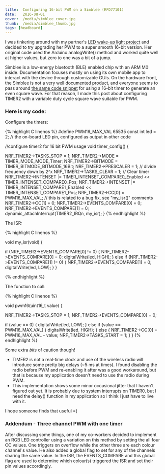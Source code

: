 ```yaml
---
title:  Configuring 16-bit PWM on a Simblee (RFD77101)
date:   2016-08-01
cover:  /media/simblee_cover.jpg
thumb:  /media/simblee_thumb.jpg
tags: [headboard]
---
```


I was tinkering around with my partner's [LED wake-up light project](http://lisesavard.com/wake-up-light/) and decided to try upgrading her PWM to a super smooth 16-bit version. Her original code used the Arduino analogWrite() method and worked quite well at higher values, but zero to one was a bit of a jump.

<!--more-->

Simblee is a low-energy bluetooth (BLE) enabled chip with an ARM M0 inside. Documentation focuses mostly on using its own mobile app to interact with the device through customizable GUIs. On the hardware front, the Simblee is not a very well documented product, and everyone seems to pass around [the same code snippet](http://forum.rfduino.com/index.php?topic=155.0) for using a 16-bit timer to generate an even square wave. For that reason, I made this post about configuring TIMER2 with a variable duty cycle square wave suitable for PWM.

### Here is my code:

Configure the timers:

{% highlight C  linenos %}
#define PWM16_MAX_VAL 65535
const int led = 2; // the on-board LED pin, configured as output in other code

//configure timer2 for 16 bit PWM usage
void timer_config() {

  NRF_TIMER2-&gt;TASKS_STOP = 1;
  NRF_TIMER2-&gt;MODE = TIMER_MODE_MODE_Timer;
  NRF_TIMER2-&gt;BITMODE = TIMER_BITMODE_BITMODE_16Bit;
  NRF_TIMER2-&gt;PRESCALER = 1; // divide frequency down by 2^x
  NRF_TIMER2-&gt;TASKS_CLEAR = 1; // Clear timer
  NRF_TIMER2-&gt;INTENSET |= TIMER_INTENSET_COMPARE0_Enabled &lt;&lt; TIMER_INTENSET_COMPARE0_Pos;
  NRF_TIMER2-&gt;INTENSET |= TIMER_INTENSET_COMPARE1_Enabled &lt;&lt; TIMER_INTENSET_COMPARE1_Pos;
  NRF_TIMER2-&gt;CC[0] = PWM16_MAX_VAL; // this is related to a bug fix, see "my_isr()" comments
  NRF_TIMER2-&gt;CC[1] = 0;
  NRF_TIMER2-&gt;EVENTS_COMPARE[0] = 0;
  NRF_TIMER2-&gt;EVENTS_COMPARE[1] = 0;
  dynamic_attachInterrupt(TIMER2_IRQn, my_isr);
}
{% endhighlight %}

The ISR:

{% highlight C  linenos %}

void my_isr(void) {

 if (NRF_TIMER2-&gt;EVENTS_COMPARE[0] != 0) {
   NRF_TIMER2-&gt;EVENTS_COMPARE[0] = 0;
   digitalWrite(led, HIGH);
 }
 else if (NRF_TIMER2-&gt;EVENTS_COMPARE[1] != 0) {
   NRF_TIMER2-&gt;EVENTS_COMPARE[1] = 0;
   digitalWrite(led, LOW);
 }
}

{% endhighlight %}

The function to call:

{% highlight C  linenos %}

void pwm16(uint16_t value) {

  NRF_TIMER2-&gt;TASKS_STOP = 1;
  NRF_TIMER2-&gt;EVENTS_COMPARE[0] = 0;
 
  if (value == 0) {
    digitalWrite(led, LOW);
  }
  else if (value == PWM16_MAX_VAL) {
    digitalWrite(led, HIGH);
  }
  else {
    NRF_TIMER2-&gt;CC[0] = PWM16_MAX_VAL - value;
    NRF_TIMER2-&gt;TASKS_START = 1;
  }
}
{% endhighlight %}

Some extra *bits* of caution though!

 * TIMER2 is not a real-time clock and use of the wireless radio will introduce some pretty big delays (~5 ms at times). I found disabling the radio before PWM and re-enabling it after was a good workaround, but that is because my application doesn't need to use the radio during PWM.
 * This implementation shows some minor occasional jitter that I haven't figured out yet. It is probably due to system interrupts on TIMER0, but I need the delay() function in my application so I think I just have to live with it.

I hope someone finds that useful =)

### Addendum - Three channel PWM with one timer

After discussing some things, one of my co-workers decided to implement an RGB LED controller using a variation on this method by setting the all four CC values. One triggers on overflow while the other three are each colour channel's value. He also added a global flag to set for any of the channels sharing the same value. In the ISR, the EVENTS_COMPARE and this global flag are used to determine which colour(s) triggered the ISR and set their pin values accordingly.